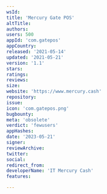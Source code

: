 ```yaml
---
wsId: 
title: 'Mercury Gate POS'
altTitle: 
authors: 
users: 500
appId: 'com.gatepos'
appCountry: 
released: '2021-05-14'
updated: '2021-05-21'
version: '1.1'
stars: 
ratings: 
reviews: 
size: 
website: 'https://www.mercury.cash'
repository: 
issue: 
icon: 'com.gatepos.png'
bugbounty: 
meta: 'obsolete'
verdict: 'fewusers'
appHashes: 
date: '2023-05-21'
signer: 
reviewArchive: 
twitter: 
social: 
redirect_from: 
developerName: 'IT Mercury Cash'
features: 

---
```



